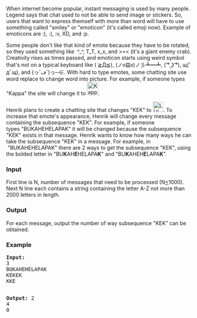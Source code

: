 <p>When internet become popular, instant messaging is used by many people. Legend says that chat used to not be able to send image or stickers. So, users that want to express themself with more than word will have to use something called "smiley" or "emoticon" (it's called emoji now). Example of emoticons are :), :(, :v, XD, and :p.</p>
<p>Some people don't like that kind of emote because they have to be rotated, so they used something like &nbsp;^_^, T_T, x_x, and &gt;=&lt; (it's a giant enemy crab). Creativity rises as times passed, and emoticon starts using weird symbol that's not on a typical keyboard like ( ≧Д≦), (ノಠ益ಠ)ノ彡┻━┻, ( ͡° ͜ʖ ͡°), щ(ﾟдﾟщ), and (っ˘ڡ˘)っ─∈. With hard to type emotes, some chatting site use word replace to change word into picture. For example, if someone types "Kappa" the site will change it to <img title="Kappa" src="file://JRzrWvGh.png" alt="Kappa" width="30" height="36">.</p>
<p>Henrik plans to create a chatting site that changes "KEK" to <img title="LUL" src="file://By59yyK7.png" alt="LUL" width="28" height="28">. To increase that emote's appearance, Henrik will change every message containing the subsequence "KEK". For example, if someone types&nbsp;"BUKAHEHELAPAK" it will be changed because the subsequence "KEK" exists in that message. Henrik wants to know how many ways he can take the subsequence "KEK" in a message. For example, in &nbsp;"BUKAHEHELAPAK" there are 2 ways to get the subsequence "KEK", using the bolded letter in "BU<strong>K</strong>AH<strong>E</strong>HELAPA<strong>K</strong>" and "BU<strong>K</strong>AHEH<strong>E</strong>LAPA<strong>K</strong>".</p>
<h3>Input</h3>
<p>First line is N, number of messages that need to be processed (N<span style="text-decoration: underline;">&lt;</span>1000). Next N line each contains a string containing the letter A-Z not more than 2000 letters in length.</p>
<h3>Output</h3>
<p>For each message, output the number of way subsequence "KEK" can be obtained.</p>
<h3>Example</h3>
<pre><strong>Input:</strong>
3
BUKAHEHELAPAK
KEKEK
KKE

<strong>Output:</strong>
2<br>4<br>0&nbsp;</pre>